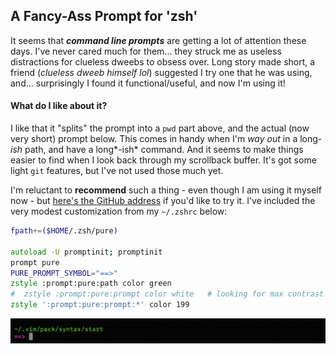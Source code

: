 ## A Fancy-Ass Prompt for 'zsh' 

It seems that ***command line prompts*** are getting a lot of attention these days. I've never cared much for them...  they struck me as useless distractions for clueless dweebs to obsess over. Long story made short, a friend (*clueless dweeb himself  lol*) suggested I try one that he was using, and... surprisingly I found it functional/useful, and now I'm using it! 

#### What do I like about it?

I like that it "splits" the prompt into a `pwd` part above, and the actual (now very short) prompt below. This comes in handy when I'm *way out* in a long-*ish* path, and have a long*-ish* command. And it seems to make things easier to find when I look back through my scrollback buffer. It's got some light `git` features, but I've not used those much yet. 

I'm reluctant to **recommend** such a thing - even though I am using it myself now - but [here's the GitHub address](https://github.com/sindresorhus/pure) if you'd like to try it.  I've included the very modest customization from my `~/.zshrc` below: 

```zsh
fpath+=($HOME/.zsh/pure)

autoload -U promptinit; promptinit
prompt pure
PURE_PROMPT_SYMBOL="==>"
zstyle :prompt:pure:path color green
#  zstyle :prompt:pure:prompt color white   # looking for max contrast on black bg
zstyle ':prompt:pure:prompt:*' color 199
```

![terminal_ss](./pix/terminal_ss.png)